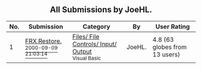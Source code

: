 ﻿<div align="center">

## All Submissions by JoeHL\.

</div>

No.  | Submission | Category | By   | User Rating
---- | ---------- | -------- | ---- | -----------
1 | [FRX Restore\.<br /><sup>2000-09-09 21:03:14</sup>](https://github.com/Planet-Source-Code/joehl-frx-restore__1-11859) | [Files/ File Controls/ Input/ Output<br /><sup>Visual Basic</sup>](../ByCategory/files-file-controls-input-output__1-3.md) | JoeHL\. | 4.8 (63 globes from 13 users)
